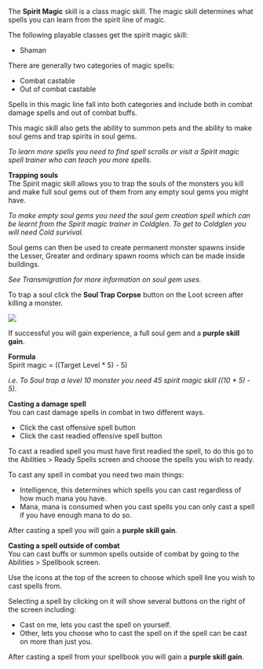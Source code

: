 ---
---
The **Spirit Magic** skill is a class magic skill. The magic skill determines what spells you can learn from the spirit line of magic.

The following playable classes get the spirit magic skill:

*   Shaman

There are generally two categories of magic spells:

*   Combat castable
*   Out of combat castable

Spells in this magic line fall into both categories and include both in combat damage spells and out of combat buffs.

This magic skill also gets the ability to summon pets and the ability to make soul gems and trap spirits in soul gems.

_To learn more spells you need to find spell scrolls or visit a Spirit magic spell trainer who can teach you more spells._

**Trapping souls**  
The Spirit magic skill allows you to trap the souls of the monsters you kill and make full soul gems out of them from any empty soul gems you might have.

_To make empty soul gems you need the soul gem creation spell which can be learnt from the Spirit magic trainer in Coldglen. To get to Coldglen you will need Cold survival._

Soul gems can then be used to create permanent monster spawns inside the Lesser, Greater and ordinary spawn rooms which can be made inside buildings.

_See Transmigration for more information on soul gem uses._

To trap a soul click the **Soul Trap Corpse** button on the Loot screen after killing a monster. 

[![](https://lohcdn.com/images/t_soultrap.jpg)](https://lohcdn.com/images/soultrap.jpg)

If successful you will gain experience, a full soul gem and a **purple skill gain**.

**Formula**  
Spirit magic = ((Target Level \* 5) - 5)

_i.e. To Soul trap a level 10 monster you need 45 spirit magic skill ((10 \* 5) - 5)._

**Casting a damage spell**  
You can cast damage spells in combat in two different ways.

*   Click the cast offensive spell button
*   Click the cast readied offensive spell button

To cast a readied spell you must have first readied the spell, to do this go to the Abilities > Ready Spells screen and choose the spells you wish to ready.

To cast any spell in combat you need two main things:

*   Intelligence, this determines which spells you can cast regardless of how much mana you have.
*   Mana, mana is consumed when you cast spells you can only cast a spell if you have enough mana to do so.

After casting a spell you will gain a **purple skill gain**.

**Casting a spell outside of combat**  
You can cast buffs or summon spells outside of combat by going to the Abilities > Spellbook screen.

Use the icons at the top of the screen to choose which spell line you wish to cast spells from. 

Selecting a spell by clicking on it will show several buttons on the right of the screen including:

*   Cast on me, lets you cast the spell on yourself.
*   Other, lets you choose who to cast the spell on if the spell can be cast on more than just you.

After casting a spell from your spellbook you will gain a **purple skill gain**.